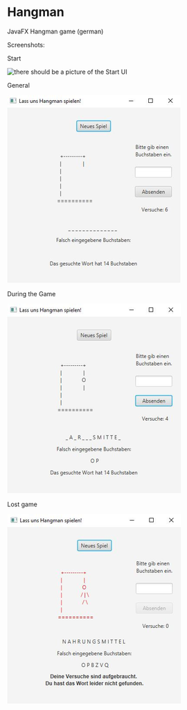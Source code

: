 # Hangman
JavaFX Hangman game (german)

Screenshots:

Start

![there should be a picture of the Start UI](screenshots/Startseite.JPG)

General

![there should be a picture of the general UI](images/SpielAnfang.JPG)

During the Game

![there should be a picture of the UI during the game](images/SpielMitte.JPG)

Lost game

![there should be a picture of the UI if you lost the game](images/SpielFail.JPG)
